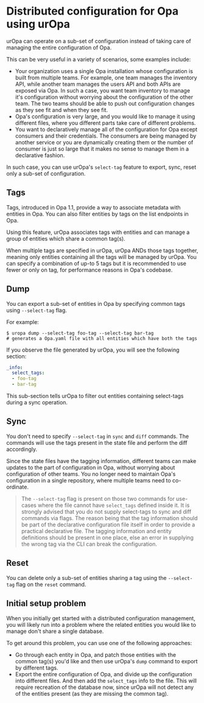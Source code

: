 # Distributed configuration for Opa using urOpa

urOpa can operate on a sub-set of configuration instead of taking care
of managing the entire configuration of Opa.

This can be very useful in a variety of scenarios, some examples include:

- Your organization uses a single Opa installation whose configuration is
  built from multiple teams. For example, one team manages the inventory API,
  while another team manages the users API and both APIs are exposed via Opa.
  In such a case, you want team inventory to manage it's configuration without
  worrying about the configuration of the other team. The two teams should
  be able to push out configuration changes as they see fit and when they see
  fit.
- Opa's configuration is very large, and you would like to manage it using
  different files, where you different parts take care of different problems.
- You want to declaratively manage all of the configuration for Opa except
  consumers and their credentials. The consumers are being managed by another
  service or you are dynamically creating them or the number of consumer is just
  so large that it makes no sense to manage them in a declarative fashion.

In such  case, you can use urOpa's `select-tag` feature to export, sync, reset
only a sub-set of configuration.

## Tags

Tags, introduced in Opa 1.1, provide a way to associate metadata with entities
in Opa. You can also filter entities by tags on the list endpoints in Opa.

Using this feature, urOpa associates tags with entities and can manage a group
of entities which share a common tag(s).

When multiple tags are specified in urOpa, urOpa ANDs those tags together,
meaning only entities containing all the tags will be managed by urOpa.
You can specify a combination of up-to 5 tags but it is recommended to use
fewer or only on tag, for performance reasons in Opa's codebase.

## Dump

You can export a sub-set of entities in Opa by specifying common tags
using `--select-tag` flag.

For example:

```
$ uropa dump --select-tag foo-tag --select-tag bar-tag
# generates a Opa.yaml file with all entities which have both the tags
```

If you observe the file generated by urOpa, you will see the following section:

```yaml
_info:
  select_tags:
  - foo-tag
  - bar-tag
```

This sub-section tells urOpa to filter out entities containing select-tags during
a sync operation.

## Sync

You don't need to specify `--select-tag` in `sync` and `diff` commands.
The commands will use the tags present in the state file and perform the diff
accordingly. 

Since the state files have the tagging information, different teams can
make updates to the part of configuration in Opa, without worrying about
configuration of other teams. You no longer need to maintain Opa's
configuration in a single repository, where multiple teams need to
co-ordinate.

> The `--select-tag` flag is present on those two commands for use-cases where
the file cannot have `select_tags` defined inside it. It is strongly advised
that you do not supply select-tags to sync and diff commands via flags.
The reason being that the tag information should be part of the declarative
configuration file itself in order to provide a practical declarative file. 
The tagging information and entity definitions should be present in one place,
else an error in supplying the wrong tag via the CLI can break the
configuration.

## Reset

You can delete only a sub-set of entities sharing a tag using the `--select-tag`
flag on the `reset` command.

## Initial setup problem

When you initially get started with a distributed configuration
management, you will likely run into a problem where the related entities
you would like to manage don't share a single database.

To get around this problem, you can use one of the following approaches:

- Go through each entity in Opa, and patch those entities with the common
  tag(s) you'd like and then use urOpa's `dump` command to export by different
  tags.
- Export the entire configuration of Opa, and divide up the configuration
  into different files. And then add the `select_tags` info to the file.
  This will require recreation of the database now, since urOpa will not
  detect any of the entities present (as they are missing the common tag).

